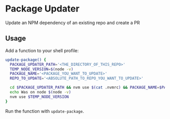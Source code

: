 # Package Updater
Update an NPM dependency of an existing repo and create a PR

## Usage
Add a function to your shell profile:
```sh
update-package() {
  PACKAGE_UPDATER_PATH='<THE_DIRECTORY_OF_THIS_REPO>'
  TEMP_NODE_VERSION=$(node -v)
  PACKAGE_NAME='<PACKAGE_YOU_WANT_TO_UPDATE>'
  REPO_TO_UPDATE='<ABSOLUTE_PATH_TO_REPO_YOU_WANT_TO_UPDATE>'

  cd $PACKAGE_UPDATER_PATH && nvm use $(cat .nvmrc) && PACKAGE_NAME=$PACKAGE_NAME NODE_VERSION=$TEMP_NODE_VERSION REPO_TO_UPDATE=$REPO_TO_UPDATE npm start
  echo Was on node $(node -v)
  nvm use $TEMP_NODE_VERSION
}
```

Run the function with `update-package`.
